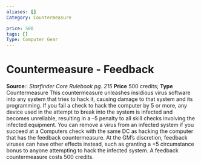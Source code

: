 ```yaml
---
aliases: []
Category: Countermeasure

price: 500
tags: []
Type: Computer Gear
---
```


# Countermeasure - Feedback

**Source**:: _Starfinder Core Rulebook pg. 215_
**Price** 500 credits; **Type** Countermeasure
This countermeasure unleashes insidious virus software into any system that tries to hack it, causing damage to that system and its programming. If you fail a check to hack the computer by 5 or more, any device used in the attempt to break into the system is infected and becomes unreliable, resulting in a –5 penalty to all skill checks involving the infected equipment. You can remove a virus from an infected system if you succeed at a Computers check with the same DC as hacking the computer that has the feedback countermeasure. At the GM’s discretion, feedback viruses can have other effects instead, such as granting a +5 circumstance bonus to anyone attempting to hack the infected system. A feedback countermeasure costs 500 credits.
